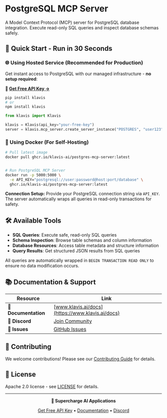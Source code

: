 # PostgreSQL MCP Server

A Model Context Protocol (MCP) server for PostgreSQL database integration. Execute read-only SQL queries and inspect database schemas safely.

## 🚀 Quick Start - Run in 30 Seconds

### 🌐 Using Hosted Service (Recommended for Production)

Get instant access to PostgreSQL with our managed infrastructure - **no setup required**:

**🔗 [Get Free API Key →](https://www.klavis.ai/home/api-keys)**

```bash
pip install klavis
# or
npm install klavis
```

```python
from klavis import Klavis

klavis = Klavis(api_key="your-free-key")
server = klavis.mcp_server.create_server_instance("POSTGRES", "user123")
```

### 🐳 Using Docker (For Self-Hosting)

```bash
# Pull latest image
docker pull ghcr.io/klavis-ai/postgres-mcp-server:latest


# Run PostgreSQL MCP Server
docker run -p 5000:5000 \
  -e API_KEY="postgresql://user:password@host:port/database" \
  ghcr.io/klavis-ai/postgres-mcp-server:latest
```

**Connection Setup:** Provide your PostgreSQL connection string via `API_KEY`. The server automatically wraps all queries in read-only transactions for safety.

## 🛠️ Available Tools

- **SQL Queries**: Execute safe, read-only SQL queries
- **Schema Inspection**: Browse table schemas and column information
- **Database Resources**: Access table metadata and structure information
- **Query Results**: Get structured JSON results from SQL queries

All queries are automatically wrapped in `BEGIN TRANSACTION READ ONLY` to ensure no data modification occurs.

## 📚 Documentation & Support

| Resource | Link |
|----------|------|
| **📖 Documentation** | [www.klavis.ai/docs](https://www.klavis.ai/docs) |
| **💬 Discord** | [Join Community](https://discord.gg/p7TuTEcssn) |
| **🐛 Issues** | [GitHub Issues](https://github.com/klavis-ai/klavis/issues) |

## 🤝 Contributing

We welcome contributions! Please see our [Contributing Guide](../../CONTRIBUTING.md) for details.

## 📜 License

Apache 2.0 license - see [LICENSE](../../LICENSE) for details.

---

<div align="center">
  <p><strong>🚀 Supercharge AI Applications </strong></p>
  <p>
    <a href="https://www.klavis.ai">Get Free API Key</a> •
    <a href="https://www.klavis.ai/docs">Documentation</a> •
    <a href="https://discord.gg/p7TuTEcssn">Discord</a>
  </p>
</div>
